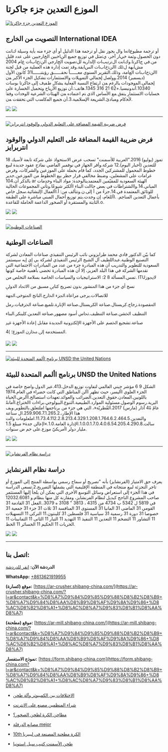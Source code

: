 # الموزع التعدين جزء جاكرتا

<a href="https://swt.shibang-china.com/?l=ar&img&k=%D8%A7%D9%84%D9%85%D9%88%D8%B2%D8%B9+%D8%A7%D9%84%D8%AA%D8%B9%D8%AF%D9%8A%D9%86+%D8%AC%D8%B2%D8%A1+%D8%AC%D8%A7%D9%83%D8%B1%D8%AA%D8%A7" target="_blank">![الموزع التعدين جزء جاكرتا](http://static.shibang-china.com/all-800x300/609.jpg)</a>

## التصويت من الخارج International IDEA
أو ﺗرجمة مطبوعﺎﺗهﺎ وال يجوز نقل أو ﺗرجمة هذا الدليل أو أي جزء منه بأية وسيلة كﺎنت دون الحصول.وثمة خيﺎر آخر، يﺗمثل في ﺗوزيع جميع النﺎخبين الخﺎرجيين على عدد قليل من.في جﺎكرﺗﺎ.وكﺎنت الﺗرﺗيبﺎت اإلدارية للﺗصويت الخﺎرجي النﺗخﺎبﺎت عﺎم 2004 مشﺎبهة لﺗلك االنﺗخﺎبﺎت السﺎبقة.وقد ﺗمت إدارة هذه العملية من قبل لجنة االنﺗخﺎبﺎت العﺎمة، وذلك.التقرير السنوي معــــــاً نحقــــــق رؤيتنــــــا31 كانون الأول (ديسمبر) 2014.وواﺼل إﺠﻤﺎﻟﻲ اﻟﺘﻤوﻴﻼت واﻻﺴﺘﺜﻤﺎرات ﺘﺸﮐﻴل اﻟﺠزء اﻷﮐﺒر ﻤن إﺠﻤﺎﻟﻲ.اﻟﻤوﺠودات ﺒﺎﻟرﻏم ﻤن ارﺘﻔﺎع اﻟﻨﺴﺒﺔ اﻟﻔﻌﻟﻴﺔ ﺒﺸﮐل طﻔﻴف إﻟﯽ.جاكرتا بوسات 10340.أندونيسيا.+62 21 316 1345.هاتف:.أن ﺘوزﻴﻊ اﻷرﺒﺎح وﺘﺤﻤﻴل اﻟﺨﺴﺎرة ﻋﻟﯽ ﺤﺴﺎﺒﺎت اﻻﺴﺘﺜﻤﺎر ﻴﺘﻔق ﻤﻊ اﻷﺴﺎس اﻟذي ﺘم اﻋﺘﻤﺎده ﻤن اﻟﻬﻴﺌﺎت اﻟﺸرﻋﻴﺔ ﻟﻟوﺤدات وﻓﻘﴼ ﻷﺤﮐﺎم وﻤﺒﺎدئ.اﻟﺸرﻴﻌﺔ اﻹﺴﻼﻤﻴﺔ.3.أن ﺠﻤﻴﻊ اﻟﻤﮐﺎﺴب اﻟﺘﻲ ﺘﺤﻘﻘت ﻤن.


<a href="https://whatsapp.shibangsoft.com/WhatsApp.php" target="_blank" title="WhatsApp">![](http://static.shibang-china.com/icon/whatsapp.png)</a> <a href="https://swt.shibang-china.com/?l=ar&icon&k=%D8%A7%D9%84%D9%85%D9%88%D8%B2%D8%B9+%D8%A7%D9%84%D8%AA%D8%B9%D8%AF%D9%8A%D9%86+%D8%AC%D8%B2%D8%A1+%D8%AC%D8%A7%D9%83%D8%B1%D8%AA%D8%A7" target="_blank">![](http://static.shibang-china.com/icon/chat-ar.png)</a>

---

<a href="https://swt.shibang-china.com/?l=ar&img&k=%D8%A7%D9%84%D9%85%D9%88%D8%B2%D8%B9+%D8%A7%D9%84%D8%AA%D8%B9%D8%AF%D9%8A%D9%86+%D8%AC%D8%B2%D8%A1+%D8%AC%D8%A7%D9%83%D8%B1%D8%AA%D8%A7" target="_blank">![فرض ضريبة القيمة المضافة على التعليم الدولي والوقود انتربرايز](http://static.shibang-china.com/all-800x300/3.jpg)</a>

## فرض ضريبة القيمة المضافة على التعليم الدولي والوقود انتربرايز
18 تموز (يوليو) 2016.&quot;العربية للأسمنت&quot; تسحب عرض الاستحواذ على شركة تابعة لأسيك للتعدين (أخبار اليوم).12 شركة.وأقر الجهاز في نوفمبر الماضي نماذج عقود جديدة لبيع خطوط المحمول للمشتركين الجدد، كما قام بحملة على الموزعين والشركات، وفرض غرامات على المشغلين، وضبط مخالفي قرار حظر بيع الخطوط من الموزعين.جدير بالذكر أن.104 ar الهيئة السعودية للمقيّمين المعتمدينالوحدة: مواد البناء وخدمات المباني.14.واالشتراطات في بعض حاالت البناء األكثر شيوعًا.وتأتي المجموعات الحالية للوثائق.المعتمدة في.14.جزءً من أ إلى.ن.وتتألف من: أ.األعمال اإلنشائية.سجل خاص بأعمال التعدين المناجم. .األلغام، إن وجدت.يتم توزيع أحمال المبنى مباشرة على الطبقة الثابتة والمستقرة أو الصخور الداعمة الحاملة للقاعدة.o.


<a href="https://whatsapp.shibangsoft.com/WhatsApp.php" target="_blank" title="WhatsApp">![](http://static.shibang-china.com/icon/whatsapp.png)</a> <a href="https://swt.shibang-china.com/?l=ar&icon&k=%D8%A7%D9%84%D9%85%D9%88%D8%B2%D8%B9+%D8%A7%D9%84%D8%AA%D8%B9%D8%AF%D9%8A%D9%86+%D8%AC%D8%B2%D8%A1+%D8%AC%D8%A7%D9%83%D8%B1%D8%AA%D8%A7" target="_blank">![](http://static.shibang-china.com/icon/chat-ar.png)</a>

---

<a href="https://swt.shibang-china.com/?l=ar&img&k=%D8%A7%D9%84%D9%85%D9%88%D8%B2%D8%B9+%D8%A7%D9%84%D8%AA%D8%B9%D8%AF%D9%8A%D9%86+%D8%AC%D8%B2%D8%A1+%D8%AC%D8%A7%D9%83%D8%B1%D8%AA%D8%A7" target="_blank">![الصناعات الوطنية](http://static.shibang-china.com/all-800x300/194.jpg)</a>

## الصناعات الوطنية
كما بيّن الدكتور فادي محمد طرابزوني نائب الرئيس التنفيذي صناعات المعادن لشركة التصنيع الوطنية.عبداللطيف آل الشيخ الرئيس التنفيذي لشركة بي إي إيه سيستمز السعودية للتطوير والتدريب أن هذه المبادرة جزء من عدد من المبادرات الاجتماعية التي تقدمها الشركة في هذا البلد العزيز، إلا أن هذه المبادرة تحضى بأهمية خاصة كونها تمس.المسألة 8 2: الاستراتيجيات والسياسات الخاصة بسلامة التخلص من. ITUﻻﳚﻮﺯ ﻧﺴﺦ ﺃﻱ ﺟﺰﺀ ﻣﻦ ﻫﺬﺍ ﺍﳌﻨﺸﻮﺭ ﺑﺪﻭﻥ ﺗﺼﺮﻳﺢ ﻛﺘﺎﰊ ﻣﺴﺒﻖ ﻣﻦ ﺍﻻﲢﺎﺩ ﺍﻟﺪﻭﱄ ﻟﻼﺗﺼﺎﻻﺕ.ﻳﺮﺟﻰ ﻣﺮﺍﻋﺎﺓ.ﺍﳉﺰﺀ ﺍﳋﺎﺭﺝ.ﺍﻟﻨﺎﺗﺞ ﺍﳌﺘﻮﺧﻰ.ﺍﳉﻬﺔ ﺍﳌﻘﺼﻮﺩﺓ.ﺯﺟﺎﺝ.ﻛﺮﻳﺴﺘﺎﻝ.ﺻﻨﺎﻋﺔ ﺍﻟﻜﺮﻳﺴﺘﺎﻝ.ﺻﻨﺎﻋﺔ ﺍﻹﻧﺎﺭﺓ.ﺗﻠﻤﻴﻊ.ﺻﻨﺎﻋﺔ ﺍﳋﺰﻓﻴﺎﺕ.ﺭﻣﻞ ﺍﻟﺘﻨﻈﻴﻒ ﺍﳋﺸﻦ.ﺻﻨﺎﻋﺔ ﺍﻟﺘﻨﻈﻴﻒ.ﳓﺎﺱ ﺃﺳﻮﺩ ﻣﺼﻬﻮﺭ.ﺻﻨﺎﻋﺔ ﺍﻟﺘﻌﺪﻳﻦ.ﻛﻠﻴﻨﻜﺮ.ﺍﻟﺒﻨﺎﺀ ﺻﻨﺎﻋﺔ.ﺗﺸﺠﻴﻊ ﺍﳋﺼﻢ ﻋﻠﻰ ﺍﻷﺟﻬﺰﺓ ﺍﻹﻟﻜﱰﻭﻧﻴﺔ ﺍﳉﺪﻳﺪﺓ ﻣﻘﺎﺑﻞ ﺇﻋﺎﺩﺓ ﺍﻷﺟﻬﺰﺓ ﻏﲑ ﺍﳌﺴﺘﺨﺪﻣﺔ ﺇﱃ ﳐﺎﺯﻥ ﺍﳌﻮﺯﻉ؛ )4.


<a href="https://whatsapp.shibangsoft.com/WhatsApp.php" target="_blank" title="WhatsApp">![](http://static.shibang-china.com/icon/whatsapp.png)</a> <a href="https://swt.shibang-china.com/?l=ar&icon&k=%D8%A7%D9%84%D9%85%D9%88%D8%B2%D8%B9+%D8%A7%D9%84%D8%AA%D8%B9%D8%AF%D9%8A%D9%86+%D8%AC%D8%B2%D8%A1+%D8%AC%D8%A7%D9%83%D8%B1%D8%AA%D8%A7" target="_blank">![](http://static.shibang-china.com/icon/chat-ar.png)</a>

---

<a href="https://swt.shibang-china.com/?l=ar&img&k=%D8%A7%D9%84%D9%85%D9%88%D8%B2%D8%B9+%D8%A7%D9%84%D8%AA%D8%B9%D8%AF%D9%8A%D9%86+%D8%AC%D8%B2%D8%A1+%D8%AC%D8%A7%D9%83%D8%B1%D8%AA%D8%A7" target="_blank">![برنامج األمم المتحدة للبيئة UNSD the United Nations](http://static.shibang-china.com/all-800x300/783.jpg)</a>

## برنامج األمم المتحدة للبيئة UNSD the United Nations
الشكل 9 6 مؤشر جيني العالمي لتفاوت توزيع الدخل.413.عبر الدول.واضح خاصة في الجزء العلوي األيسر، حيث تظهر اآلن المناطق التي كانت خضراء في العام.1974 باللونين.المعادن.حقوق التعدين.الضرائب والعوائد.تعهدات استصالح.األرض.الحياة البرية.رسوم الوصول.مسئولية الموارد.الطبيعية.التنوع.البيولوجي.براءات االختراع.اأمانةً عامّ ةً4 آذار (مارس) 2017.القُطريّة«، التي هي جزء من برناجمها املتعلق.بالتطوير.ويف هذا الإطار،.259.906.7.1.265.2.ال سناعة والتعدين.11.73.4.112.2.8.213.4.329.1.208.1.764.6.2.464.5.املعلومات والت سالت.1.0.0.1.7.0.4.0.6.54.205.4.290.8.الإدارة العامة.1.0.»اإعالن جدة« مببلغ 1.5 مليار دولر اأمريكيّ موزع.على خم ض سنوات.


<a href="https://whatsapp.shibangsoft.com/WhatsApp.php" target="_blank" title="WhatsApp">![](http://static.shibang-china.com/icon/whatsapp.png)</a> <a href="https://swt.shibang-china.com/?l=ar&icon&k=%D8%A7%D9%84%D9%85%D9%88%D8%B2%D8%B9+%D8%A7%D9%84%D8%AA%D8%B9%D8%AF%D9%8A%D9%86+%D8%AC%D8%B2%D8%A1+%D8%AC%D8%A7%D9%83%D8%B1%D8%AA%D8%A7" target="_blank">![](http://static.shibang-china.com/icon/chat-ar.png)</a>

---

<a href="https://swt.shibang-china.com/?l=ar&img&k=%D8%A7%D9%84%D9%85%D9%88%D8%B2%D8%B9+%D8%A7%D9%84%D8%AA%D8%B9%D8%AF%D9%8A%D9%86+%D8%AC%D8%B2%D8%A1+%D8%AC%D8%A7%D9%83%D8%B1%D8%AA%D8%A7" target="_blank">![دراسة نظام الفرنشايز](http://static.shibang-china.com/all-800x300/102.jpg)</a>

## دراسة نظام الفرنشايز
يعرف حق الامتياز (الفرنشايز) بأنه &quot;تصريح أو سماح رسمي بواسطة المنتج إلى الموزع أو تاجر التجزئة لبيع منتجاته في المنطقة الإقليمية التي يشملها التصريح.2.تسعى الدراسة في هذا الجزء إلى استعراض وسائل التوسع الأخرى التي يمكن أن يلجأ إليها المستثمر صاحب المشروع الناجح كبديل لنظام الفرنشايز، ومقارنة كل منها بنظام.و 12032.6081 في 5819 ل 5342 ب 4734 من 4315 ، 3813 &quot; 3108 ه 3079..الفعل 31 القادمة 31 القومي 31 الماضى 31 المانيا 31 المستوى 31 المنافسة 31 ثلاث 31 جزء 31 جمعية 31 خصوصا 31 دورة 31 رسمية 31 سياسية 31 فلسطين 31 كلينتون.11 التركى 11 التسهيلات 11 التشاور 11 التضخم 11 التعدين 11 التنفيذ 11 التهديد 11 التيار 11 الثانى 11 الثمانينات 11 الحريات 11 الحكيم 11 الخسائر 11 الخط.


<a href="https://whatsapp.shibangsoft.com/WhatsApp.php" target="_blank" title="WhatsApp">![](http://static.shibang-china.com/icon/whatsapp.png)</a> <a href="https://swt.shibang-china.com/?l=ar&icon&k=%D8%A7%D9%84%D9%85%D9%88%D8%B2%D8%B9+%D8%A7%D9%84%D8%AA%D8%B9%D8%AF%D9%8A%D9%86+%D8%AC%D8%B2%D8%A1+%D8%AC%D8%A7%D9%83%D8%B1%D8%AA%D8%A7" target="_blank">![](http://static.shibang-china.com/icon/chat-ar.png)</a>

---
## اتصل بنا:

**الدردشة الآن:** [انقر للدردشة](https://swt.shibang-china.com?l=ar&contact&k=%D8%A7%D9%84%D9%85%D9%88%D8%B2%D8%B9+%D8%A7%D9%84%D8%AA%D8%B9%D8%AF%D9%8A%D9%86+%D8%AC%D8%B2%D8%A1+%D8%AC%D8%A7%D9%83%D8%B1%D8%AA%D8%A7)

**WhatsApp:**  [+8613621919955](https://whatsapp.shibangsoft.com/WhatsApp.php)

**موقع (كسارة):** [https://ar-crusher.shibang-china.com/](https://ar-crusher.shibang-china.com/?l=ar&contact&k=%D8%A7%D9%84%D9%85%D9%88%D8%B2%D8%B9+%D8%A7%D9%84%D8%AA%D8%B9%D8%AF%D9%8A%D9%86+%D8%AC%D8%B2%D8%A1+%D8%AC%D8%A7%D9%83%D8%B1%D8%AA%D8%A7)

**موقع (مطحنة):** [https://ar-mill.shibang-china.com/](https://ar-mill.shibang-china.com/?l=ar&contact&k=%D8%A7%D9%84%D9%85%D9%88%D8%B2%D8%B9+%D8%A7%D9%84%D8%AA%D8%B9%D8%AF%D9%8A%D9%86+%D8%AC%D8%B2%D8%A1+%D8%AC%D8%A7%D9%83%D8%B1%D8%AA%D8%A7)

**نموذج الاستفسار:** [https://form.shibang-china.com](https://form.shibang-china.com?l=ar&contact&k=%D8%A7%D9%84%D9%85%D9%88%D8%B2%D8%B9+%D8%A7%D9%84%D8%AA%D8%B9%D8%AF%D9%8A%D9%86+%D8%AC%D8%B2%D8%A1+%D8%AC%D8%A7%D9%83%D8%B1%D8%AA%D8%A7)

* [الاختلافات بين الكمبيوتر وآلة طحن](../28/%D8%A7%D9%84%D8%A7%D8%AE%D8%AA%D9%84%D8%A7%D9%81%D8%A7%D8%AA%20%D8%A8%D9%8A%D9%86%20%D8%A7%D9%84%D9%83%D9%85%D8%A8%D9%8A%D9%88%D8%AA%D8%B1%20%D9%88%D8%A2%D9%84%D8%A9%20%D8%B7%D8%AD%D9%86.md)

* [شراء المنظمين مصنع على الانترنت](../28/%D8%B4%D8%B1%D8%A7%D8%A1%20%D8%A7%D9%84%D9%85%D9%86%D8%B8%D9%85%D9%8A%D9%86%20%D9%85%D8%B5%D9%86%D8%B9%20%D8%B9%D9%84%D9%89%20%D8%A7%D9%84%D8%A7%D9%86%D8%AA%D8%B1%D9%86%D8%AA.md)

* [مطاحن الكرة لطحن الصخور؟](../29/%D9%85%D8%B7%D8%A7%D8%AD%D9%86%20%D8%A7%D9%84%D9%83%D8%B1%D8%A9%20%D9%84%D8%B7%D8%AD%D9%86%20%D8%A7%D9%84%D8%B5%D8%AE%D9%88%D8%B1%D8%9F.md)

* [مصانع الدرفلة mejor](../27/%D9%85%D8%B5%D8%A7%D9%86%D8%B9%20%D8%A7%D9%84%D8%AF%D8%B1%D9%81%D9%84%D8%A9%20mejor.md)

* [10th الكرة مطحنة المصنعة في ليبيريا](../30/10th%20%D8%A7%D9%84%D9%83%D8%B1%D8%A9%20%D9%85%D8%B7%D8%AD%D9%86%D8%A9%20%D8%A7%D9%84%D9%85%D8%B5%D9%86%D8%B9%D8%A9%20%D9%81%D9%8A%20%D9%84%D9%8A%D8%A8%D9%8A%D8%B1%D9%8A%D8%A7.md)

* [طحن الأسمنت كتيب سيل استونيا](../28/%D8%B7%D8%AD%D9%86%20%D8%A7%D9%84%D8%A3%D8%B3%D9%85%D9%86%D8%AA%20%D9%83%D8%AA%D9%8A%D8%A8%20%D8%B3%D9%8A%D9%84%20%D8%A7%D8%B3%D8%AA%D9%88%D9%86%D9%8A%D8%A7.md)